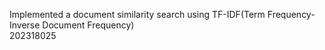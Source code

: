 Implemented a document similarity search using TF-IDF(Term Frequency-Inverse Document Frequency) <br>
202318025
